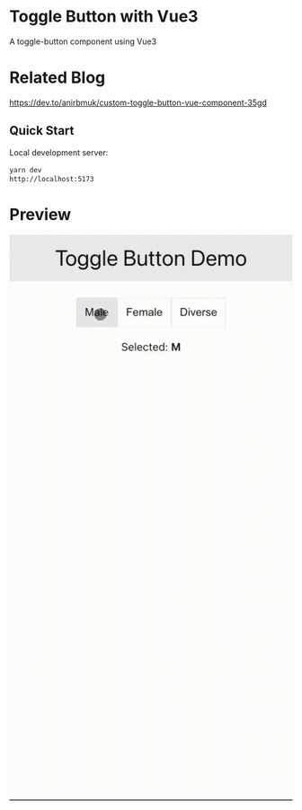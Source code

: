 # Toggle Button with Vue3
A toggle-button component using Vue3

# Related Blog
https://dev.to/anirbmuk/custom-toggle-button-vue-component-35gd  

## Quick Start
Local development server:

```
yarn dev
http://localhost:5173
```

# Preview
![preview](img/button-toggle.gif)
